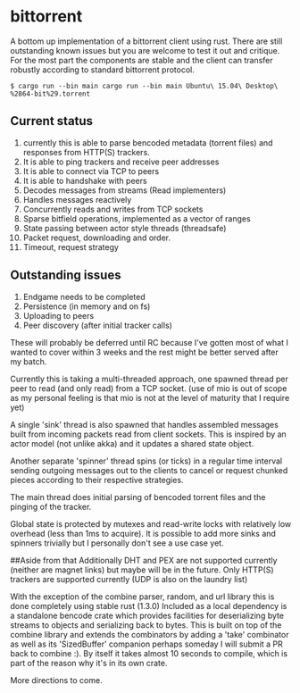 # bittorrent

A bottom up implementation of a bittorrent client using rust. There are still outstanding known issues but you are welcome to test it out and critique. For the most part the components are stable and the client can transfer robustly according to standard bittorrent protocol.

```
$ cargo run --bin main cargo run --bin main Ubuntu\ 15.04\ Desktop\ %2864-bit%29.torrent
```

## Current status
1. currently this is able to parse bencoded metadata (torrent files) and responses from HTTP(S) trackers.
2. It is able to ping trackers and receive peer addresses
3. It is able to connect via TCP to peers
4. It is able to handshake with peers
5. Decodes messages from streams (Read implementers)
6. Handles messages reactively
7. Concurrently reads and writes from TCP sockets
8. Sparse bitfield operations, implemented as a vector of ranges
9. State passing between actor style threads (threadsafe)
10. Packet request, downloading and order.
11. Timeout, request strategy

## Outstanding issues
1. Endgame needs to be completed
2. Persistence (in memory and on fs)
3. Uploading to peers
4. Peer discovery (after initial tracker calls)

These will probably be deferred until RC because I've gotten most of what I wanted to cover within 3 weeks and the rest might be better served after my batch.

Currently this is taking a multi-threaded approach, one spawned thread per peer to read (and only read) from a TCP socket. (use of mio is out of scope as my personal feeling is that mio is not at the level of maturity that I require yet)

A single 'sink' thread is also spawned that handles assembled messages built from incoming packets read from client sockets. This is inspired by an actor model (not unlike akka) and it updates a shared state object.

Another separate 'spinner' thread spins (or ticks) in a regular time interval sending outgoing messages out to the clients to cancel or request chunked pieces according to their respective strategies.

The main thread does initial parsing of bencoded torrent files and the pinging of the tracker.

Global state is protected by mutexes and read-write locks with relatively low overhead (less than 1ms to acquire). It is possible to add more sinks and spinners trivially but I personally don't see a use case yet.

##Aside from that
Additionally DHT and PEX are not supported currently (neither are magnet links) but maybe will be in the future.
Only HTTP(S) trackers are supported currently (UDP is also on the laundry list)

With the exception of the combine parser, random, and url library this is done completely using stable rust (1.3.0)
Included as a local dependency is a standalone bencode crate which provides facilities for deserializing byte streams to objects and serializing back to bytes. This is built on top of the combine library and extends the combinators by adding a 'take' combinator as well as its 'SizedBuffer' companion perhaps someday I will submit a PR back to combine :). By itself it takes almost 10 seconds to compile, which is part of the reason why it's in its own crate.

More directions to come.
